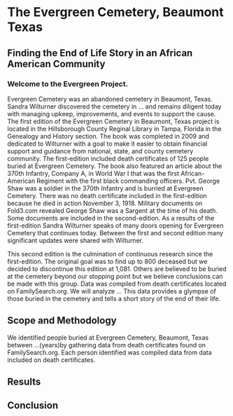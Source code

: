 # The Evergreen Cemetery, Beaumont Texas
## Finding the End of Life Story in an African American Community
### Welcome to the Evergreen Project. 
Evergreen Cemetery was an abandoned cemetery in Beaumont, Texas.
Sandra Wilturner discovered the cemetery in ... and remains diligent today with managing upkeep, improvements, and events to support the cause.
The first edition of the Evergreen Cemetery in Beaumont, Texas project is located in the Hillsborough County Reginal Library in Tampa, Florida in the Genealogy and History section. The book was completed in 2009 and dedicated to Wilturner with a goal to make it easier to obtain financial support and guidance from national, state, and county cemetery community. The first-edition included death certificates of 125 people buried at Evergreen Cemetery. The book also featured an article about the 370th Infantry, Company A, in World War I that was the first African-American Regiment with the first black commanding officers. Pvt. George Shaw was a soldier in the 370th Infantry and is burried at Evergreen Cemetery. There was no death certificate included in the first-edition because he died in action November 3, 1918. Military documents on Fold3.com revealed George Shaw was a Sargent at the time of his death. Some documents are included in the second-edition.  As a results of the first-edition Sandra Wilturner speaks of many doors opening for Evergreen Cemetery that continues today. Between the first and second edition many significant updates were shared with Wilturner.

This second edition is the culmination of continuous research since the first-edition. The original goal was to find up to 800 deceased but we decided to discontinue this edition at 1,081. Others are believed to be buried at the cemetery beyond our stopping point but we believe conclusions can be made with this group. Data was compiled from death certificates located on FamilySearch.org. 
We will analyze ...
This data provides a glympse of those buried in the cemetery and tells a short story of the end of their life.

## Scope and Methodology
We identified people buried at Evergreen Cemetery, Beaumont, Texas between ...(years)by gathering data from death certificates found on FamilySearch.org. 
Each person identified was compiled data from data included on death certificates.

## Results

## Conclusion
